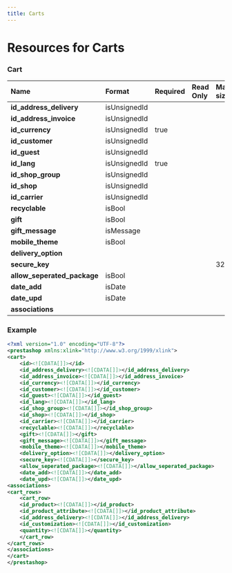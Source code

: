 ```yaml
---
title: Carts
---
```


# Resources for Carts

### Cart

|            Name             |    Format    | Required | Read Only | Max size | Not filterable | Description |
| :-------------------------- | :----------- | :------- | :-------- | :------- | :------------- | :---------- |
| **id_address_delivery**     | isUnsignedId |          |           |          |                |             |
| **id_address_invoice**      | isUnsignedId |          |           |          |                |             |
| **id_currency**             | isUnsignedId | true     |           |          |                |             |
| **id_customer**             | isUnsignedId |          |           |          |                |             |
| **id_guest**                | isUnsignedId |          |           |          |                |             |
| **id_lang**                 | isUnsignedId | true     |           |          |                |             |
| **id_shop_group**           | isUnsignedId |          |           |          |                |             |
| **id_shop**                 | isUnsignedId |          |           |          |                |             |
| **id_carrier**              | isUnsignedId |          |           |          |                |             |
| **recyclable**              | isBool       |          |           |          |                |             |
| **gift**                    | isBool       |          |           |          |                |             |
| **gift_message**            | isMessage    |          |           |          |                |             |
| **mobile_theme**            | isBool       |          |           |          |                |             |
| **delivery_option**         |              |          |           |          |                |             |
| **secure_key**              |              |          |           | 32       |                |             |
| **allow_seperated_package** | isBool       |          |           |          |                |             |
| **date_add**                | isDate       |          |           |          |                |             |
| **date_upd**                | isDate       |          |           |          |                |             |
| **associations**            |              |          |           |          |                |             |


### Example

```xml
<?xml version="1.0" encoding="UTF-8"?>
<prestashop xmlns:xlink="http://www.w3.org/1999/xlink">
<cart>
	<id><![CDATA[]]></id>
	<id_address_delivery><![CDATA[]]></id_address_delivery>
	<id_address_invoice><![CDATA[]]></id_address_invoice>
	<id_currency><![CDATA[]]></id_currency>
	<id_customer><![CDATA[]]></id_customer>
	<id_guest><![CDATA[]]></id_guest>
	<id_lang><![CDATA[]]></id_lang>
	<id_shop_group><![CDATA[]]></id_shop_group>
	<id_shop><![CDATA[]]></id_shop>
	<id_carrier><![CDATA[]]></id_carrier>
	<recyclable><![CDATA[]]></recyclable>
	<gift><![CDATA[]]></gift>
	<gift_message><![CDATA[]]></gift_message>
	<mobile_theme><![CDATA[]]></mobile_theme>
	<delivery_option><![CDATA[]]></delivery_option>
	<secure_key><![CDATA[]]></secure_key>
	<allow_seperated_package><![CDATA[]]></allow_seperated_package>
	<date_add><![CDATA[]]></date_add>
	<date_upd><![CDATA[]]></date_upd>
<associations>
<cart_rows>
	<cart_row>
	<id_product><![CDATA[]]></id_product>
	<id_product_attribute><![CDATA[]]></id_product_attribute>
	<id_address_delivery><![CDATA[]]></id_address_delivery>
	<id_customization><![CDATA[]]></id_customization>
	<quantity><![CDATA[]]></quantity>
	</cart_row>
</cart_rows>
</associations>
</cart>
</prestashop>
```

